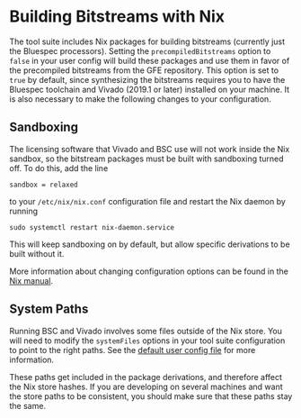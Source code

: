 # Building Bitstreams with Nix

The tool suite includes Nix packages for building bitstreams
(currently just the Bluespec processors). Setting the
`precompiledBitstreams` option to `false` in your user config will
build these packages and use them in favor of the precompiled
bitstreams from the GFE repository. This option is set to `true` by
default, since synthesizing the bitstreams requires you to have the
Bluespec toolchain and Vivado (2019.1 or later) installed on your
machine. It is also necessary to make the following changes to your
configuration.

## Sandboxing

The licensing software that Vivado and BSC use will not work inside
the Nix sandbox, so the bitstream packages must be built with
sandboxing turned off. To do this, add the line

    sandbox = relaxed

to your `/etc/nix/nix.conf` configuration file and restart the Nix
daemon by running

    sudo systemctl restart nix-daemon.service

This will keep sandboxing on by default, but allow specific
derivations to be built without it.

More information about changing configuration options can be found in
the [Nix manual](https://nixos.org/nix/manual/#name-11).

## System Paths

Running BSC and Vivado involves some files outside of the Nix
store. You will need to modify the `systemFiles` options in your tool
suite configuration to point to the right paths. See the [default user
config file](nix/default-user-config.nix) for more information.

These paths get included in the package derivations, and therefore
affect the Nix store hashes. If you are developing on several machines
and want the store paths to be consistent, you should make sure that
these paths stay the same.
